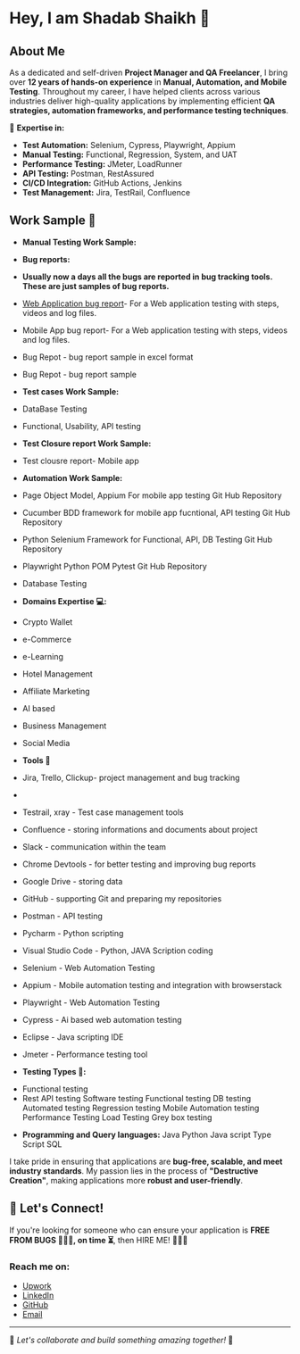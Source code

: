 # Hey, I am Shadab Shaikh 👋

## About Me
As a dedicated and self-driven **Project Manager and QA Freelancer**, I bring over **12 years of hands-on experience** in **Manual, Automation, and Mobile Testing**. Throughout my career, I have helped clients across various industries deliver high-quality applications by implementing efficient **QA strategies, automation frameworks, and performance testing techniques**.

🔹 **Expertise in:**
- **Test Automation:** Selenium, Cypress, Playwright, Appium
- **Manual Testing:** Functional, Regression, System, and UAT
- **Performance Testing:** JMeter, LoadRunner
- **API Testing:** Postman, RestAssured
- **CI/CD Integration:** GitHub Actions, Jenkins
- **Test Management:** Jira, TestRail, Confluence

## Work Sample 👷
- **Manual Testing Work Sample:**
- **Bug reports:**
- **Usually now a days all the bugs are reported in bug tracking tools. These are just samples of bug reports.**
- [Web Application bug report](https://tinyurl.com/webtest12QA)- For a Web application testing with steps, videos and log files.
- Mobile App bug report- For a Web application testing with steps, videos and log files.
- Bug Repot - bug report sample in excel format
- Bug Repot - bug report sample

- **Test cases Work Sample:**
- DataBase Testing
- Functional, Usability, API testing
- **Test Closure report Work Sample:**
- Test clousre report- Mobile app
- **Automation Work Sample:**
- Page Object Model, Appium For mobile app testing Git Hub Repository
- Cucumber BDD framework for mobile app fucntional, API testing Git Hub Repository
- Python Selenium Framework for Functional, API, DB Testing Git Hub Repository
- Playwright Python POM Pytest Git Hub Repository
- Database Testing
- **Domains Expertise 💻:**
- Crypto Wallet
- e-Commerce
- e-Learning
- Hotel Management
- Affiliate Marketing
- AI based
- Business Management
- Social Media
- **Tools 🔧**
- Jira, Trello, Clickup- project management and bug tracking
-
- Testrail, xray - Test case management tools
- Confluence - storing informations and documents about project
- Slack - communication within the team
- Chrome Devtools - for better testing and improving bug reports
- Google Drive - storing data
- GitHub - supporting Git and preparing my repositories
- Postman - API testing
- Pycharm - Python scripting
- Visual Studio Code - Python, JAVA Scription coding
- Selenium - Web Automation Testing
- Appium - Mobile automation testing and integration with browserstack
- Playwright - Web Automation Testing
- Cypress - Ai based web automation testing
- Eclipse - Java scripting IDE
- Jmeter - Performance testing tool

- **Testing Types 🧪:**
* Functional testing
* Rest API testing
Software testing
Functional testing
DB testing
Automated testing
Regression testing
Mobile Automation testing
Performance Testing
Load Testing
Grey box testing
- **Programming and Query languages:**
Java
Python
Java script
Type Script
SQL

I take pride in ensuring that applications are **bug-free, scalable, and meet industry standards**. My passion lies in the process of **"Destructive Creation"**, making applications more **robust and user-friendly**. 

## 🚀 Let's Connect!
If you're looking for someone who can ensure your application is **FREE FROM BUGS 🐛🐛🐛, on time ⏳**, then HIRE ME! 🚀🚀🚀

### Reach me on:
- [Upwork](#)
- [LinkedIn](#)
- [GitHub](https://github.com/testshadab)
- [Email](mailto:test.shadab@gmail.com)

---
🚀 *Let's collaborate and build something amazing together!* 🚀
